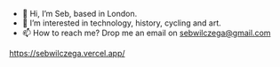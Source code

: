 - 👋 Hi, I’m Seb, based in London.
- 👀 I’m interested in technology, history, cycling and art.
- 📫 How to reach me? Drop me an email on sebwilczega@gmail.com
  
https://sebwilczega.vercel.app/
